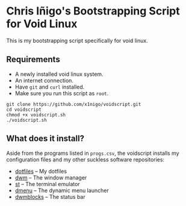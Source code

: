 # Chris Iñigo's Bootstrapping Script for Void Linux

This is my bootstrapping script specifically for void linux.

## Requirements

- A newly installed void linux system.
- An internet connection.
- Have `git` and `curl` installed.
- Make sure you run this script as `root`.

```
git clone https://github.com/x1nigo/voidscript.git
cd voidscript
chmod +x voidscript.sh
./voidscript.sh
```
## What does it install?
Aside from the programs listed in `progs.csv`, the voidscript installs my configuration files and my other suckless software repositories:
- [dotfiles](https://github.com/x1nigo/dotfiles) &ndash; My dotfiles
- [dwm](https://github.com/x1nigo/dwm) &ndash; The window manager
- [st](https://github.com/x1nigo/st) &ndash; The terminal emulator
- [dmenu](https://github.com/x1nigo/dmenu) &ndash; The dynamic menu launcher
- [dwmblocks](https://github.com/x1nigo/dwmblocks) &ndash; The status bar

